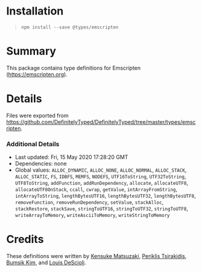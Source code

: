 # Installation
> `npm install --save @types/emscripten`

# Summary
This package contains type definitions for Emscripten (https://emscripten.org).

# Details
Files were exported from https://github.com/DefinitelyTyped/DefinitelyTyped/tree/master/types/emscripten.

### Additional Details
 * Last updated: Fri, 15 May 2020 17:28:20 GMT
 * Dependencies: none
 * Global values: `ALLOC_DYNAMIC`, `ALLOC_NONE`, `ALLOC_NORMAL`, `ALLOC_STACK`, `ALLOC_STATIC`, `FS`, `IDBFS`, `MEMFS`, `NODEFS`, `UTF16ToString`, `UTF32ToString`, `UTF8ToString`, `addFunction`, `addRunDependency`, `allocate`, `allocateUTF8`, `allocateUTF8OnStack`, `ccall`, `cwrap`, `getValue`, `intArrayFromString`, `intArrayToString`, `lengthBytesUTF16`, `lengthBytesUTF32`, `lengthBytesUTF8`, `removeFunction`, `removeRunDependency`, `setValue`, `stackAlloc`, `stackRestore`, `stackSave`, `stringToUTF16`, `stringToUTF32`, `stringToUTF8`, `writeArrayToMemory`, `writeAsciiToMemory`, `writeStringToMemory`

# Credits
These definitions were written by [Kensuke Matsuzaki](https://github.com/zakki), [Periklis Tsirakidis](https://github.com/periklis), [Bumsik Kim](https://github.com/kbumsik), and [Louis DeScioli](https://github.com/lourd).
